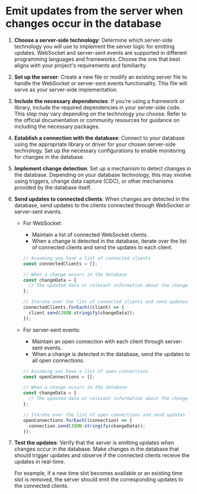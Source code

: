 
# Emit updates from the server when changes occur in the database
1. **Choose a server-side technology**: Determine which server-side technology you will use to implement the server logic for emitting updates. WebSocket and server-sent events are supported in different programming languages and frameworks. Choose the one that best aligns with your project's requirements and familiarity.

2. **Set up the server**: Create a new file or modify an existing server file to handle the WebSocket or server-sent events functionality. This file will serve as your server-side implementation.

3. **Include the necessary dependencies**: If you're using a framework or library, include the required dependencies in your server-side code. This step may vary depending on the technology you choose. Refer to the official documentation or community resources for guidance on including the necessary packages.

4. **Establish a connection with the database**: Connect to your database using the appropriate library or driver for your chosen server-side technology. Set up the necessary configurations to enable monitoring for changes in the database.

5. **Implement change detection**: Set up a mechanism to detect changes in the database. Depending on your database technology, this may involve using triggers, change data capture (CDC), or other mechanisms provided by the database itself.

6. **Send updates to connected clients**: When changes are detected in the database, send updates to the clients connected through WebSocket or server-sent events.

   - For WebSocket:
     - Maintain a list of connected WebSocket clients.
     - When a change is detected in the database, iterate over the list of connected clients and send the updates to each client.

     ```javascript
     // Assuming you have a list of connected clients
     const connectedClients = [];

     // When a change occurs in the database
     const changeData = {
       // The updated data or relevant information about the change
     };

     // Iterate over the list of connected clients and send updates
     connectedClients.forEach((client) => {
       client.send(JSON.stringify(changeData));
     });
     ```

   - For server-sent events:
     - Maintain an open connection with each client through server-sent events.
     - When a change is detected in the database, send the updates to all open connections.

     ```javascript
     // Assuming you have a list of open connections
     const openConnections = [];

     // When a change occurs in the database
     const changeData = {
       // The updated data or relevant information about the change
     };

     // Iterate over the list of open connections and send updates
     openConnections.forEach((connection) => {
       connection.send(JSON.stringify(changeData));
     });
     ```

7. **Test the updates**: Verify that the server is emitting updates when changes occur in the database. Make changes in the database that should trigger updates and observe if the connected clients receive the updates in real-time.

   For example, if a new time slot becomes available or an existing time slot is removed, the server should emit the corresponding updates to the connected clients.

